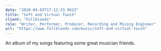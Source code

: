 ```yaml
---
date: "2020-04-03T17:12:33.962Z"
title: "Soft and Virtual Touch"
client: "Fullbloods"
role: "Writer, Performer, Producer, Recording and Mixing Engineer"
url: "https://www.fullbloods.com/music/soft-and-virtual-touch"
---
```


An album of my songs featuring some great musician friends.
